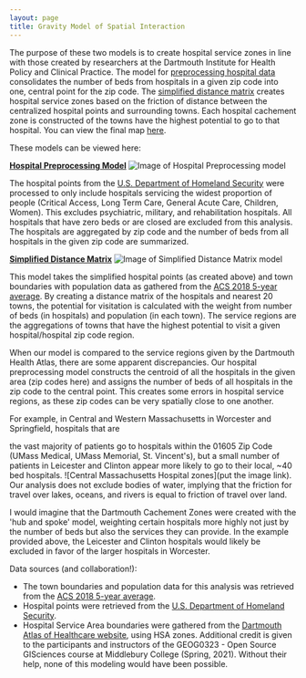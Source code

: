 ```yaml
---
layout: page
title: Gravity Model of Spatial Interaction
---
```


The purpose of these two models is to create hospital service zones in line with those created by researchers at the Dartmouth Institute for Health Policy and Clinical Practice. The model for [preprocessing hospital data](https://jafreedman12.github.io/gravity/gravity_models/preprocess_hospital_data_v2.model3) consolidates the number of beds from hospitals in a given zip code into one, central point for the zip code. The [simplified distance matrix](https://jafreedman12.github.io/gravity/gravity_models/distance_matrix_potentialzones_v2.model3) creates hospital service zones based on the friction of distance between the centralized hospital points and surrounding towns. Each hospital cachement zone is constructed of the towns have the highest potential to go to that hospital. You can view the final map [here](assets/).

These models can be viewed here:

**[Hospital Preprocessing Model](https://jafreedman12.github.io/gravity/gravity_models/preprocess_hospital_data_v2.model3)**
![Image of Hospital Preprocessing model](https://jafreedman12.github.io/gravity/gravity_models/hospdata_preprocess.png)

The hospital points from the [U.S. Department of Homeland Security](https://hifld-geoplatform.opendata.arcgis.com/datasets/6ac5e325468c4cb9b905f1728d6fbf0f_0) were processed to only include hospitals servicing the widest proportion of people (Critical Access, Long Term Care, General Acute Care, Children, Women). This excludes psychiatric, military, and rehabilitation hospitals. All hospitals that have zero beds or are closed are excluded from this analysis. The hospitals are aggregated by zip code and the number of beds from all hospitals in the given zip code are summarized.


**[Simplified Distance Matrix](https://jafreedman12.github.io/gravity/gravity_models/distance_matrix_potentialzones_v2.model3)**
![Image of Simplified Distance Matrix model](https://jafreedman12.github.io/gravity/gravity_models/distmatrix_image.png)

This model takes the simplified hospital points (as created above) and town boundaries with population data as gathered from the [ACS 2018 5-year average](https://gis4dev.github.io/lessons/02a_gravitymodel.html). By creating a distance matrix of the hospitals and nearest 20 towns, the potential for visitation is calculated with the weight from number of beds (in hospitals) and population (in each town). The service regions are the aggregations of towns that have the highest potential to visit a given hospital/hospital zip code region.

When our model is compared to the service regions given by the Dartmouth Health Atlas, there are some apparent discrepancies. Our hospital preprocessing model constructs the centroid of all the hospitals in the given area (zip codes here) and assigns the number of beds of all hospitals in the zip code to the central point. This creates some errors in hospital service regions, as these zip codes can be very spatially close to one another.

For example, in Central and Western Massachusetts in Worcester and Springfield, hospitals that are 

the vast majority of patients go to hospitals within the 01605 Zip Code (UMass Medical, UMass Memorial, St. Vincent's), but a small number of patients in Leicester and Clinton appear more likely to go to their local, ~40 bed hospitals. ![Central Massachusetts Hospital zones](put the image link). Our analysis does not exclude bodies of water, implying that the friction for travel over lakes, oceans, and rivers is equal to friction of travel over land.

I would imagine that the Dartmouth Cachement Zones were created with the 'hub and spoke' model, weighting certain hospitals more highly not just by the number of beds but also the services they can provide. In the example provided above, the Leicester and Clinton hospitals would likely be excluded in favor of the larger hospitals in Worcester. 

Data sources (and collaboration!):
- The town boundaries and population data for this analysis was retrieved from the [ACS 2018 5-year average](https://gis4dev.github.io/lessons/02a_gravitymodel.html). 
- Hospital points were retrieved from the [U.S. Department of Homeland Security](https://hifld-geoplatform.opendata.arcgis.com/datasets/6ac5e325468c4cb9b905f1728d6fbf0f_0). 
- Hospital Service Area boundaries were gathered from the [Dartmouth Atlas of Healthcare website](https://atlasdata.dartmouth.edu/downloads/supplemental#boundaries), using HSA zones. Additional credit is given to the participants and instructors of the GEOG0323 - Open Source GISciences course at Middlebury College (Spring, 2021). Without their help, none of this modeling would have been possible.
